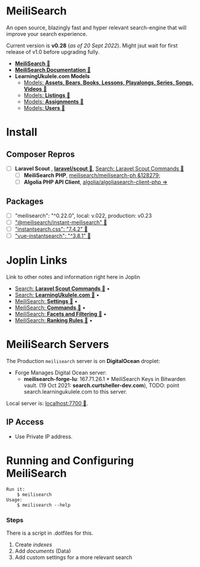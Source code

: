 # MeiliSearch

An open source, blazingly fast and hyper relevant search-engine that will improve your search experience.

Current version is **v0.28** (_as of 20 Sept 2022_). Might jsut wait for first release of v1.0 before upgrading fully.

- [**MeiliSearch** &#128279;](https://meilisearch.com/)
- [**MeiliSearch Documentation** &#128279;](https://docs.meilisearch.com/)
- **LearningUkulele.com Models**
    - [Models: **Assets, Bears, Books, Lessons, Playalongs, Series, Songs, Videos** &#128279;](:/15d5578e301b46cc9a4396bfd441faa2)
    - [Models: **Listings** &#128279;](:/a1abe1ec95a843619cfc57fbe5d712aa)
    - [Models: **Assignments** &#128279;](:/381ed8cfab304bc8b1c4aab9f3bad2be)
    - [Models: **Users** &#128279;](:/37c25dd95d174d94a6e5fa71c64b6886)

# Install
## Composer Repros
- [ ] **Laravel Scout** , [**laravel/scout** &#128279;](https://github.com/laravel/scout), [Search: Laravel Scout Commands &#128279;](:/dbaaa9fac14648e5bb7097a469c33902)
    - [ ] **MeiliSearch PHP**, [meilisearch/meilisearch-ph &128279;](https://github.com/meilisearch/meilisearch-php)
    - [ ] **Algolia PHP API Client**, [algolia/algoliasearch-client-php ⇒](https://github.com/algolia/algoliasearch-client-php)

## Packages
- [ ] "meilisearch": "^0.22.0", local: v.022, production: v0.23
- [ ] ["@meilisearch/instant-meilisearch" &#128279;](https://github.com/meilisearch/instant-meilisearch)
- [ ] ["instantsearch.css": "7.4.2" &#128279;](https://github.com/algolia/instantsearch-specs)
- [ ] ["vue-instantsearch": "^3.8.1" &#128279;](https://github.com/algolia/vue-instantsearch)

# Joplin Links
Link to other notes and information right here in Joplin
- [Search: **Laravel Scout Commands** &#128279;](:/dbaaa9fac14648e5bb7097a469c33902) •
- [Search: **LearningUkulele.com** &#128279;](:/120db7d50ee944cdb36a2136c33effb5) •
- [MeiliSearch: **Settings** &#128279;](:/23cf8d7a66064f0685423520ec94b7d8) •
- [MeiliSearch: **Commands** &#128279;](:/4b726f8d18964877a2cdd32530ea280b) •
- [MeiliSearch: **Facets and Filtering** &#128279;](:/b6f1f9515fbf436a9b3de1a8c2e66008) •
- [MeiliSearch: **Ranking Rules** &#128279;](:/558f3ae4211f45bf883a8265a49be5b4) •

# MeiliSearch Servers
The Production `meilisearch` server is on **DigitalOcean** droplet:
- Forge Manages Digital Ocean server:
    - **meilisearch-forge-lu**: 167.71.26.1 * MeiliSearch Keys in Bitwarden vault. (19 Oct 2021: **search.curtsheller-dev.com**), TODO: point search.learningukulele.com to this server.

Local server is: [localhost:7700  &#128279;](https://localhost:7700). 

## IP Access
- Use Private IP address.

# Running and Configuring MeiliSearch
```
Run it:
    $ meilisearch
Usage:
    $ meilisearch --help
```

### Steps

There is a script in .dotfiles for this.

1. Create *indexes*
2. Add *documents* (Data)
3. Add custom settings for a more relevant search
